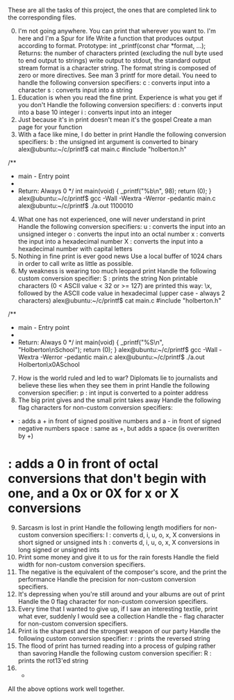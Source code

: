 These are all the tasks of this project, the ones that are completed link to the corresponding files.

0. I'm not going anywhere. You can print that wherever you want to. I'm here and I'm a Spur for life
Write a function that produces output according to format.
Prototype: int _printf(const char *format, ...);
Returns: the number of characters printed (excluding the null byte used to end output to strings)
write output to stdout, the standard output stream
format is a character string. The format string is composed of zero or more directives. See man 3 printf for more detail. You need to handle the following conversion specifiers:
c : converts input into a character
s : converts input into a string
1. Education is when you read the fine print. Experience is what you get if you don't
Handle the following conversion specifiers:
d : converts input into a base 10 integer
i : converts input into an integer
2. Just because it's in print doesn't mean it's the gospel
Create a man page for your function
3. With a face like mine, I do better in print
Handle the following conversion specifiers:
b : the unsigned int argument is converted to binary
alex@ubuntu:~/c/printf$ cat main.c
#include "holberton.h"

/**
 * main - Entry point
 *
 * Return: Always 0
 */
int main(void)
{
    _printf("%b\n", 98);
    return (0);
}
alex@ubuntu:~/c/printf$ gcc -Wall -Wextra -Werror -pedantic main.c
alex@ubuntu:~/c/printf$ ./a.out
1100010
4. What one has not experienced, one will never understand in print
Handle the following conversion specifiers:
u : converts the input into an unsigned integer
o : converts the input into an octal number
x : converts the input into a hexadecimal number
X : converts the input into a hexadecimal number with capital letters
5. Nothing in fine print is ever good news
Use a local buffer of 1024 chars in order to call write as little as possible.
6. My weakness is wearing too much leopard print
Handle the following custom conversion specifier:
S : prints the string
Non printable characters (0 < ASCII value < 32 or >= 127) are printed this way: \x, followed by the ASCII code value in hexadecimal (upper case - always 2 characters)
alex@ubuntu:~/c/printf$ cat main.c
#include "holberton.h"

/**
 * main - Entry point
 *
 * Return: Always 0
 */
int main(void)
{
    _printf("%S\n", "Holberton\nSchool");
    return (0);
}
alex@ubuntu:~/c/printf$ gcc -Wall -Wextra -Werror -pedantic main.c
alex@ubuntu:~/c/printf$ ./a.out
Holberton\x0ASchool
7. How is the world ruled and led to war? Diplomats lie to journalists and believe these lies when they see them in print
Handle the following conversion specifier:
p : int input is converted to a pointer address
8. The big print gives and the small print takes away
Handle the following flag characters for non-custom conversion specifiers:
+ : adds a + in front of signed positive numbers and a - in front of signed negative numbers
space : same as +, but adds a space (is overwritten by +)
# : adds a 0 in front of octal conversions that don't begin with one, and a 0x or 0X for x or X conversions
9. Sarcasm is lost in print
Handle the following length modifiers for non-custom conversion specifiers:
l : converts d, i, u, o, x, X conversions in short signed or unsigned ints
h : converts d, i, u, o, x, X conversions in long signed or unsigned ints
10. Print some money and give it to us for the rain forests
Handle the field width for non-custom conversion specifiers.
11. The negative is the equivalent of the composer's score, and the print the performance
Handle the precision for non-custom conversion specifiers.
12. It's depressing when you're still around and your albums are out of print
Handle the 0 flag character for non-custom conversion specifiers.
13. Every time that I wanted to give up, if I saw an interesting textile, print what ever, suddenly I would see a collection
Handle the - flag character for non-custom conversion specifiers.
14. Print is the sharpest and the strongest weapon of our party
Handle the following custom conversion specifier:
r : prints the reversed string
15. The flood of print has turned reading into a process of gulping rather than savoring
Handle the following custom conversion specifier:
R : prints the rot13'ed string
16. *
All the above options work well together.